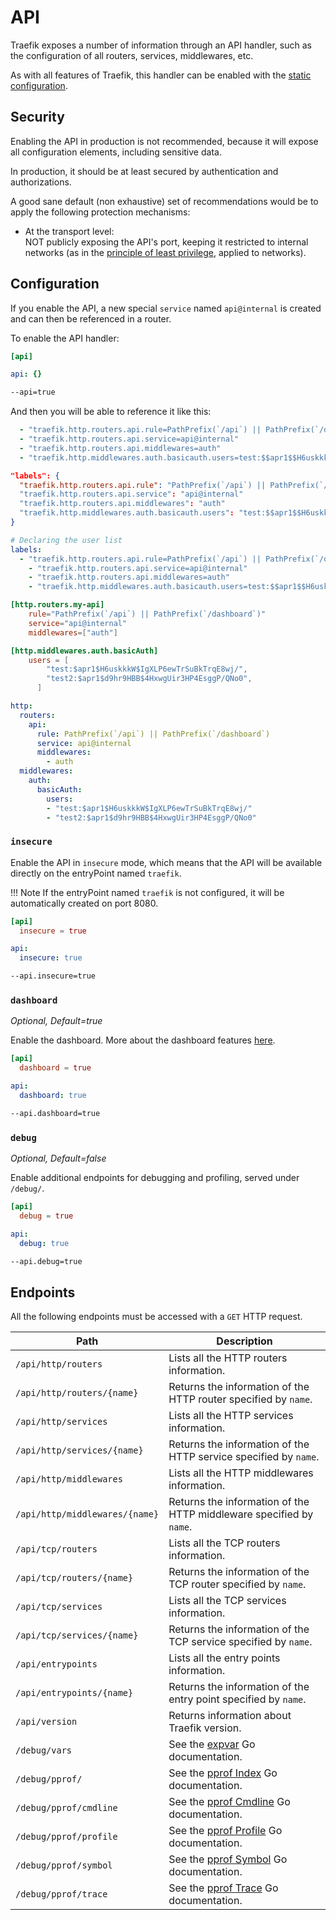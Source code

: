 # API

Traefik exposes a number of information through an API handler, such as the configuration of all routers, services, middlewares, etc.

As with all features of Traefik, this handler can be enabled with the [static configuration](../getting-started/configuration-overview.md#the-static-configuration).

## Security

Enabling the API in production is not recommended, because it will expose all configuration elements,
including sensitive data.

In production, it should be at least secured by authentication and authorizations.

A good sane default (non exhaustive) set of recommendations
would be to apply the following protection mechanisms:

* At the transport level:  
  NOT publicly exposing the API's port,
  keeping it restricted to internal networks
  (as in the [principle of least privilege](https://en.wikipedia.org/wiki/Principle_of_least_privilege), applied to networks).

## Configuration

If you enable the API, a new special `service` named `api@internal` is created and can then be referenced in a router.

To enable the API handler:

```toml tab="File (TOML)"
[api]
```

```yaml tab="File (YAML)"
api: {}
```

```bash tab="CLI"
--api=true
```

And then you will be able to reference it like this:

```yaml tab="Docker"
  - "traefik.http.routers.api.rule=PathPrefix(`/api`) || PathPrefix(`/dashboard`)"
  - "traefik.http.routers.api.service=api@internal"
  - "traefik.http.routers.api.middlewares=auth"
  - "traefik.http.middlewares.auth.basicauth.users=test:$$apr1$$H6uskkkW$$IgXLP6ewTrSuBkTrqE8wj/,test2:$$apr1$$d9hr9HBB$$4HxwgUir3HP4EsggP/QNo0"
```

```json tab="Marathon"
"labels": {
  "traefik.http.routers.api.rule": "PathPrefix(`/api`) || PathPrefix(`/dashboard`)"
  "traefik.http.routers.api.service": "api@internal"
  "traefik.http.routers.api.middlewares": "auth"
  "traefik.http.middlewares.auth.basicauth.users": "test:$$apr1$$H6uskkkW$$IgXLP6ewTrSuBkTrqE8wj/,test2:$$apr1$$d9hr9HBB$$4HxwgUir3HP4EsggP/QNo0"
}
```

```yaml tab="Rancher"
# Declaring the user list
labels:
  - "traefik.http.routers.api.rule=PathPrefix(`/api`) || PathPrefix(`/dashboard`)"
    - "traefik.http.routers.api.service=api@internal"
    - "traefik.http.routers.api.middlewares=auth"
    - "traefik.http.middlewares.auth.basicauth.users=test:$$apr1$$H6uskkkW$$IgXLP6ewTrSuBkTrqE8wj/,test2:$$apr1$$d9hr9HBB$$4HxwgUir3HP4EsggP/QNo0"
```

```toml tab="File (TOML)"
[http.routers.my-api]
    rule="PathPrefix(`/api`) || PathPrefix(`/dashboard`)"
    service="api@internal"
    middlewares=["auth"]

[http.middlewares.auth.basicAuth]
    users = [
        "test:$apr1$H6uskkkW$IgXLP6ewTrSuBkTrqE8wj/", 
        "test2:$apr1$d9hr9HBB$4HxwgUir3HP4EsggP/QNo0",
      ]
```

```yaml tab="File (YAML)"
http:
  routers:
    api:
      rule: PathPrefix(`/api`) || PathPrefix(`/dashboard`)
      service: api@internal
      middlewares:
        - auth
  middlewares:
    auth:
      basicAuth:
        users:
        - "test:$apr1$H6uskkkW$IgXLP6ewTrSuBkTrqE8wj/" 
        - "test2:$apr1$d9hr9HBB$4HxwgUir3HP4EsggP/QNo0"
```

### `insecure`

Enable the API in `insecure` mode, which means that the API will be available directly on the entryPoint named `traefik`.

!!! Note
    If the entryPoint named `traefik` is not configured, it will be automatically created on port 8080.

```toml tab="File (TOML)"
[api]
  insecure = true
```

```yaml tab="File (YAML)"
api:
  insecure: true
```

```bash tab="CLI"
--api.insecure=true
```

### `dashboard`

_Optional, Default=true_

Enable the dashboard. More about the dashboard features [here](./dashboard.md).

```toml tab="File (TOML)"
[api]
  dashboard = true
```

```yaml tab="File (YAML)"
api:
  dashboard: true
```

```bash tab="CLI"
--api.dashboard=true
```

### `debug`

_Optional, Default=false_

Enable additional endpoints for debugging and profiling, served under `/debug/`.

```toml tab="File (TOML)"
[api]
  debug = true
```

```yaml tab="File (YAML)"
api:
  debug: true
```

```bash tab="CLI"
--api.debug=true
```

## Endpoints

All the following endpoints must be accessed with a `GET` HTTP request.

| Path                           | Description                                                                               |
|--------------------------------|-------------------------------------------------------------------------------------------|
| `/api/http/routers`            | Lists all the HTTP routers information.                                                   |
| `/api/http/routers/{name}`     | Returns the information of the HTTP router specified by `name`.                           |
| `/api/http/services`           | Lists all the HTTP services information.                                                  |
| `/api/http/services/{name}`    | Returns the information of the HTTP service specified by `name`.                          |
| `/api/http/middlewares`        | Lists all the HTTP middlewares information.                                               |
| `/api/http/middlewares/{name}` | Returns the information of the HTTP middleware specified by `name`.                       |
| `/api/tcp/routers`             | Lists all the TCP routers information.                                                    |
| `/api/tcp/routers/{name}`      | Returns the information of the TCP router specified by `name`.                            |
| `/api/tcp/services`            | Lists all the TCP services information.                                                   |
| `/api/tcp/services/{name}`     | Returns the information of the TCP service specified by `name`.                           |
| `/api/entrypoints`             | Lists all the entry points information.                                                   |
| `/api/entrypoints/{name}`      | Returns the information of the entry point specified by `name`.                           |
| `/api/version`                 | Returns information about Traefik version.                                                |
| `/debug/vars`                  | See the [expvar](https://golang.org/pkg/expvar/) Go documentation.                        |
| `/debug/pprof/`                | See the [pprof Index](https://golang.org/pkg/net/http/pprof/#Index) Go documentation.     |
| `/debug/pprof/cmdline`         | See the [pprof Cmdline](https://golang.org/pkg/net/http/pprof/#Cmdline) Go documentation. |
| `/debug/pprof/profile`         | See the [pprof Profile](https://golang.org/pkg/net/http/pprof/#Profile) Go documentation. |
| `/debug/pprof/symbol`          | See the [pprof Symbol](https://golang.org/pkg/net/http/pprof/#Symbol) Go documentation.   |
| `/debug/pprof/trace`           | See the [pprof Trace](https://golang.org/pkg/net/http/pprof/#Trace) Go documentation.     |
